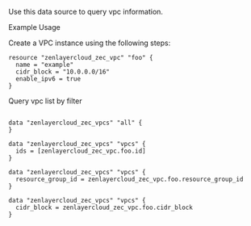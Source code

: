 Use this data source to query vpc information.

Example Usage

Create a VPC instance using the following steps:
```hcl
resource "zenlayercloud_zec_vpc" "foo" {
  name = "example"
  cidr_block = "10.0.0.0/16"
  enable_ipv6 = true
}
```


Query vpc list by filter
```hcl

data "zenlayercloud_zec_vpcs" "all" {
}

data "zenlayercloud_zec_vpcs" "vpcs" {
  ids = [zenlayercloud_zec_vpc.foo.id]
}

data "zenlayercloud_zec_vpcs" "vpcs" {
  resource_group_id = zenlayercloud_zec_vpc.foo.resource_group_id
}

data "zenlayercloud_zec_vpcs" "vpcs" {
  cidr_block = zenlayercloud_zec_vpc.foo.cidr_block
}

```
